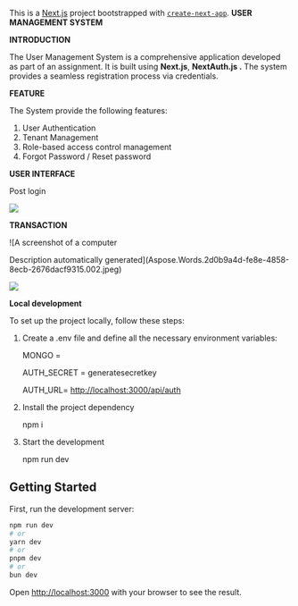 This is a [Next.js](https://nextjs.org/) project bootstrapped with [`create-next-app`](https://github.com/vercel/next.js/tree/canary/packages/create-next-app).
**USER MANAGEMENT SYSTEM**

**INTRODUCTION**

The User Management System is a comprehensive application developed as part of an assignment. It is built using **Next.js**, **NextAuth.js .** The system provides a seamless registration process via credentials.

**FEATURE**

The System  provide the following features: 

1. User Authentication
2. Tenant Management 
3. Role-based access control management 
4. Forgot Password / Reset password

**USER INTERFACE**

Post login

![](Aspose.Words.2d0b9a4d-fe8e-4858-8ecb-2676dacf9315.001.jpeg)



**TRANSACTION**

![A screenshot of a computer

Description automatically generated](Aspose.Words.2d0b9a4d-fe8e-4858-8ecb-2676dacf9315.002.jpeg)

![](Aspose.Words.2d0b9a4d-fe8e-4858-8ecb-2676dacf9315.003.png)




**Local development**

To set up the project locally, follow these steps:

1. Create a .env file and define all the necessary environment variables:

   MONGO = 

   AUTH\_SECRET = generatesecretkey

   AUTH\_URL= <http://localhost:3000/api/auth>

2. Install the project dependency 

   npm i 

3. Start the development

   npm run dev 






## Getting Started

First, run the development server:

```bash
npm run dev
# or
yarn dev
# or
pnpm dev
# or
bun dev
```

Open [http://localhost:3000](http://localhost:3000) with your browser to see the result.



 
 

